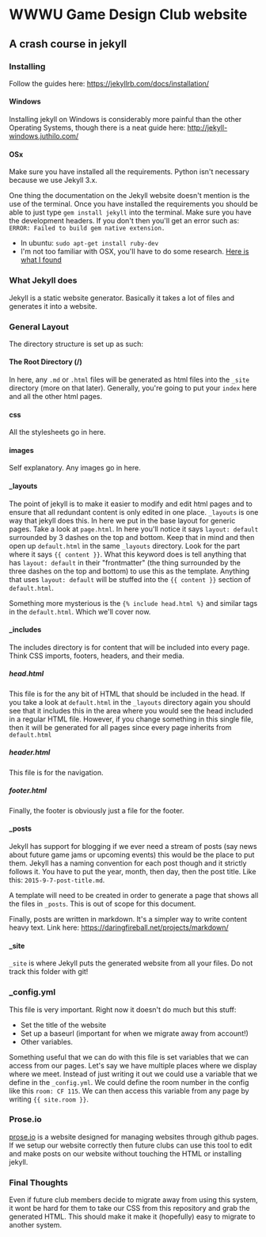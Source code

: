 WWWU Game Design Club website
=============================

A crash course in jekyll
------------------------

### Installing

Follow the guides here: https://jekyllrb.com/docs/installation/

#### Windows

Installing jekyll on Windows is considerably more painful than the other Operating Systems, though there is a neat guide here: http://jekyll-windows.juthilo.com/ 

#### OSx

Make sure you have installed all the requirements. Python isn't necessary because we use Jekyll 3.x. 

One thing the documentation on the Jekyll website doesn't mention is the use of
the terminal. Once you have installed the requirements you should be able to
just type `gem install jekyll` into the terminal. Make sure you have the
development headers. If you don't then you'll get an error such as: `ERROR: Failed to build gem native extension.`

- In ubuntu: `sudo apt-get install ruby-dev` 
- I'm not too familiar with OSX, you'll have to do some research. [Here is what I found](http://stackoverflow.com/questions/761521/when-i-try-sudo-gem-install-json-i-get-the-following-error) 
### What Jekyll does

Jekyll is a static website generator. Basically it takes a lot of files and generates it into a website. 

### General Layout

The directory structure is set up as such:

#### The Root Directory (/)

In here, any `.md` or `.html` files will be generated as html files into the `_site` directory (more on that later). Generally, you're going to put your `index` here and all the other html pages. 

#### css

All the stylesheets go in here.

#### images

Self explanatory. Any images go in here.

#### _layouts

The point of jekyll is to make it easier to modify and edit html pages and to ensure that all redundant content is only edited in one place. `_layouts` is one way that jekyll does this. In here we put in the base layout for generic pages. Take a look at `page.html`. In here you'll notice it says `layout: default` surrounded by 3 dashes on the top and bottom. Keep that in mind and then open up `default.html` in the same `_layouts` directory. Look for the part where it says `{{ content }}`. What this keyword does is tell anything that has `layout: default` in their "frontmatter" (the thing surrounded by the three dashes on the top and bottom) to use this as the template. Anything that uses `layout: default` will be stuffed into the `{{ content }}` section of `default.html`. 

Something more mysterious is the `{% include head.html %}` and similar tags in the `default.html`. Which we'll cover now.

#### _includes

The includes directory is for content that will be included into every page. Think CSS imports, footers, headers, and their media. 

##### head.html

This file is for the any bit of HTML that should be included in the head. If you take a look at `default.html` in the `_layouts` directory again you should see that it includes this in the area where you would see the head included in a regular HTML file. However, if you change something in this single file, then it will be generated for all pages since every page inherits from `default.html`

##### header.html

This file is for the navigation.

##### footer.html

Finally, the footer is obviously just a file for the footer. 

#### _posts

Jekyll has support for blogging if we ever need a stream of posts (say news about future game jams or upcoming events) this would be the place to put them. Jekyll has a naming convention for each post though and it strictly follows it. You have to put the year, month, then day, then the post title. Like this: `2015-9-7-post-title.md`.

A template will need to be created in order to generate a page that shows all the files in `_posts`. This is out of scope for this document. 

Finally, posts are written in markdown. It's a simpler way to write content heavy text. Link here: https://daringfireball.net/projects/markdown/

#### _site

`_site` is where Jekyll puts the generated website from all your files. Do not track this folder with git! 

### _config.yml

This file is very important. Right now it doesn't do much but this stuff:

- Set the title of the website
- Set up a baseurl (important for when we migrate away from account!)
- Other variables.

Something useful that we can do with this file is set variables that we can access from our pages. Let's say we have multiple places where we display where we meet. Instead of just writing it out we could use a variable that we define in the `_config.yml`. We could define the room number in the config like this `room: CF 115`. We can then access this variable from any page by writing `{{ site.room }}`. 

### Prose.io

[prose.io](prose.io) is a website designed for managing websites through github pages. If we setup our website correctly then future clubs can use this tool to edit and make posts on our website without touching the HTML or installing jekyll. 

### Final Thoughts

Even if future club members decide to migrate away from using this system, it wont be hard for them to take our CSS from this repository and grab the generated HTML. This should make it make it (hopefully) easy to migrate to another system. 
